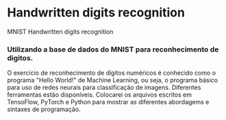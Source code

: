 # Handwritten digits recognition
MNIST Handwritten digits recognition
### Utilizando a base de dados do MNIST para reconhecimento de digitos.

O exercício de reconhecimento de dígitos numéricos é conhecido como o programa "Hello World!" de Machine Learning, ou seja, o programa básico para uso de redes neurais para classificação de imagens.
Diferentes ferramentas estão disponíveis. Colocarei os arquivos escritos em TensoFlow, PyTorch e Python para mostrar as diferentes abordagems e sintaxes de programação.
